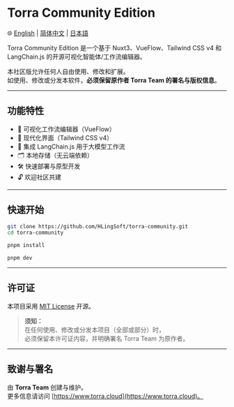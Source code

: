 # Torra Community Edition

🌐 [English](./README.md) | [简体中文](./README.zh-CN.md) | [日本語](./README.ja.md)

Torra Community Edition 是一个基于 Nuxt3、VueFlow、Tailwind CSS v4 和 LangChain.js 的开源可视化智能体/工作流编辑器。

本社区版允许任何人自由使用、修改和扩展。  
如使用、修改或分发本软件，**必须保留原作者 Torra Team 的署名与版权信息**。

---

## 功能特性

- 🚀 可视化工作流编辑器（VueFlow）
- 🎨 现代化界面（Tailwind CSS v4）
- 🤖 集成 LangChain.js 用于大模型工作流
- 🗂 本地存储（无云端依赖）
- 🛠 快速部署与原型开发
- 🔓 欢迎社区共建

---

## 快速开始

```bash
git clone https://github.com/HLingSoft/torra-community.git
cd torra-community

pnpm install

pnpm dev
```

---

## 许可证

本项目采用 [MIT License](./LICENSE) 开源。

> **须知：**  
> 在任何使用、修改或分发本项目（全部或部分）时，  
> 必须保留本许可证内容，并明确署名 Torra Team 为原作者。

---

## 致谢与署名

由 **Torra Team** 创建与维护。  
更多信息请访问 [https://www.torra.cloud](https://www.torra.cloud)。
